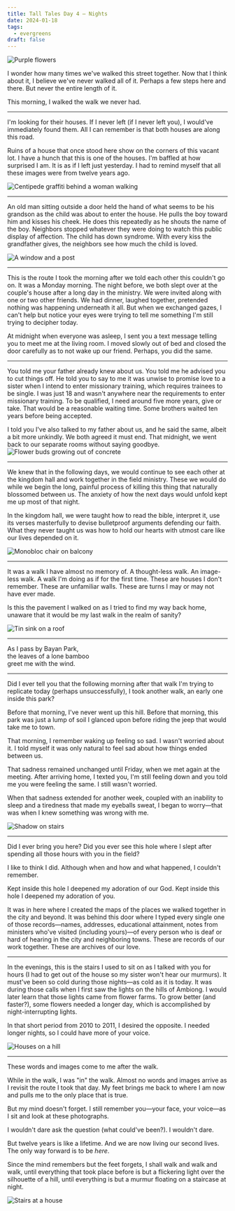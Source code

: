 ```yaml
---
title: Tall Tales Day 4 — Nights
date: 2024-01-18
tags:
  - evergreens
draft: false
---
```

![Purple flowers](essays/images/20240118-074614-tall-tales-purple-flowers.jpg)

I wonder how many times we've walked this street together. Now that I think about it, I believe we've never walked all of it. Perhaps a few steps here and there. But never the entire length of it.

This morning, I walked the walk we never had.
***
I'm looking for their houses. If I never left (if I never left you), I would've immediately found them. All I can remember is that both houses are along this road.

Ruins of a house that once stood here show on the corners of this vacant lot. I have a hunch that this is one of the houses. I'm baffled at how surprised I am. It is as if I left just yesterday. I had to remind myself that all these images were from twelve years ago.

![Centipede graffiti behind a woman walking](essays/images/20240118-074116-tall-tales-woman-centipede.jpg)
***
An old man sitting outside a door held the hand of what seems to be his grandson as the child was about to enter the house. He pulls the boy toward him and kisses his cheek. He does this repeatedly as he shouts the name of the boy. Neighbors stopped whatever they were doing to watch this public display of affection. The child has down syndrome. With every kiss the grandfather gives, the neighbors see how much the child is loved.

![A window and a post](essays/images/20240118-081052-tall-tales-window-post.jpg)
***
This is the route I took the morning after we told each other this couldn't go on. It was a Monday morning. The night before, we both slept over at the couple's house after a long day in the ministry. We were invited along with one or two other friends. We had dinner, laughed together, pretended nothing was happening underneath it all. But when we exchanged gazes, I can't help but notice your eyes were trying to tell me something I'm still trying to decipher today.

At midnight when everyone was asleep, I sent you a text message telling you to meet me at the living room. I moved slowly out of bed and closed the door carefully as to not wake up our friend. Perhaps, you did the same.
***
You told me your father already knew about us. You told me he advised you to cut things off. He told you to say to me it was unwise to promise love to a sister when I intend to enter missionary training, which requires trainees to be single. I was just 18 and wasn't anywhere near the requirements to enter missionary training. To be qualified, I need around five more years, give or take. That would be a reasonable waiting time. Some brothers waited ten years before being accepted.

I told you I've also talked to my father about us, and he said the same, albeit a bit more unkindly. We both agreed it must end. That midnight, we went back to our separate rooms without saying goodbye.
![Flower buds growing out of concrete](essays/images/20240118-091053-tall-tales-buds.jpg)
***
We knew that in the following days, we would continue to see each other at the kingdom hall and work together in the field ministry. These we would do while we begin the long, painful process of killing this thing that naturally blossomed between us. The anxiety of how the next days would unfold kept me up most of that night.

In the kingdom hall, we were taught how to read the bible, interpret it, use its verses masterfully to devise bulletproof arguments defending our faith. What they never taught us was how to hold our hearts with utmost care like our lives depended on it.

![Monobloc chair on balcony](essays/images/20240118-090715-tall-tales-the-monobloc.jpg)
***
It was a walk I have almost no memory of. A thought-less walk. An image-less walk. A walk I'm doing as if for the first time. These are houses I don't remember. These are unfamiliar walls. These are turns I may or may not have ever made.

Is this the pavement I walked on as I tried to find my way back home, unaware that it would be my last walk in the realm of sanity?

![Tin sink on a roof](essays/images/20240118-090227-tall-tales-sink-on-roof.jpg)
***
As I pass by Bayan Park,  
the leaves of a lone bamboo  
greet me with the wind.  
***
Did I ever tell you that the following morning after that walk I'm trying to replicate today (perhaps unsuccessfully), I took another walk, an early one inside this park?

Before that morning, I've never went up this hill. Before that morning, this park was just a lump of soil I glanced upon before riding the jeep that would take me to town.

That morning, I remember waking up feeling so sad. I wasn't worried about it. I told myself it was only natural to feel sad about how things ended between us.

That sadness remained unchanged until Friday, when we met again at the meeting. After arriving home, I texted you, I'm still feeling down and you told me you were feeling the same. I still wasn't worried.

When that sadness extended for another week, coupled with an inability to sleep and a tiredness that made my eyeballs sweat, I began to worry—that was when I knew something was wrong with me.

![Shadow on stairs](essays/images/20240118-085443-tall-tales-stairs.jpg)
***
Did I ever bring you here? Did you ever see this hole where I slept after spending all those hours with you in the field?

I like to think I did. Although when and how and what happened, I couldn't remember.

Kept inside this hole I deepened my adoration of our God. Kept inside this hole I deepened my adoration of you.

It was in here where I created the maps of the places we walked together in the city and beyond. It was behind this door where I typed every single one of those records—names, addresses, educational attainment, notes from ministers who've visited (including yours)—of every person who is deaf or hard of hearing in the city and neighboring towns. These are records of our work together. These are archives of our love.
***
In the evenings, this is the stairs I used to sit on as I talked with you for hours (I had to get out of the house so my sister won't hear our murmurs). It must've been so cold during those nights—as cold as it is today. It was during those calls when I first saw the lights on the hills of Ambiong. I would later learn that those lights came from flower farms. To grow better (and faster?), some flowers needed a longer day, which is accomplished by night-interrupting lights.

In that short period from 2010 to 2011, I desired the opposite. I needed longer nights, so I could have more of your voice.

![Houses on a hill](essays/images/20240118-084304-tall-tales-ambiong-flower-farms.jpg)
***
These words and images come to me after the walk.

While in the walk, I was "in" the walk. Almost no words and images arrive as I revisit the route I took that day. My feet brings me back to where I am now and pulls me to the only place that is true.

But my mind doesn't forget. I still remember you—your face, your voice—as I sit and look at these photographs.

I wouldn't dare ask the question (what could've been?). I wouldn't dare.

But twelve years is like a lifetime. And we are now living our second lives. The only way forward is to be *here*.

Since the mind remembers but the feet forgets, I shall walk and walk and walk, until everything that took place before is but a flickering light over the silhouette of a hill, until everything is but a murmur floating on a staircase at night.

![Stairs at a house](essays/images/20240118-084637-tall-tales-ambiong-house-stairs.jpg)